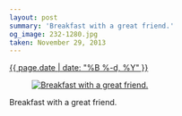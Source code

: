 ```yaml
---
layout: post
summary: 'Breakfast with a great friend.'
og_image: 232-1280.jpg
taken: November 29, 2013
---
```


<div class="post">
 <time>
  <a href="/232">
   {{ page.date | date: "%B %-d, %Y" }}
  </a>
 </time>
 <a href="/232">
  <figure data-taken="11/29/2013">
   <img alt="Breakfast with a great friend." sizes="(min-width: 700px) 50vw, calc(100vw - 2rem)" src="{{ site.assets_url }}/232-640.jpg" srcset="{{ site.assets_url }}/232-1280.jpg 1280w, {{ site.assets_url }}/232-960.jpg 960w, {{ site.assets_url }}/232-640.jpg 640w, {{ site.assets_url }}/232-320.jpg 320w"/>
  </figure>
 </a>
 <span>
  Breakfast with a great friend.
 </span>
</div>
